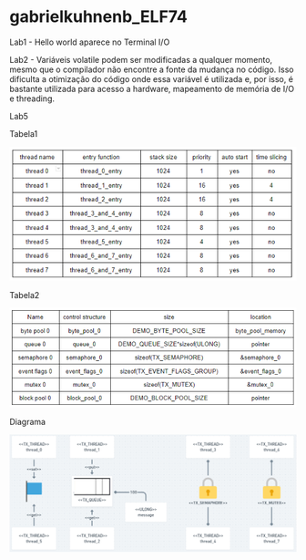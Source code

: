 # gabrielkuhnenb_ELF74

Lab1 - Hello world aparece no Terminal I/O

Lab2 - Variáveis volatile podem ser modificadas a qualquer momento, mesmo que o compilador não encontre a fonte da mudança no código.
Isso dificulta a otimização do código onde essa variável é utilizada e, por isso,
é bastante utilizada para acesso a hardware, mapeamento de memória de I/O e threading.

Lab5

Tabela1

![Tabela1](./Lab5/tabela1.png)


Tabela2

![alt text](./Lab5/tabela2.png)


Diagrama

![alt text](./Lab5/diagrama.png)
